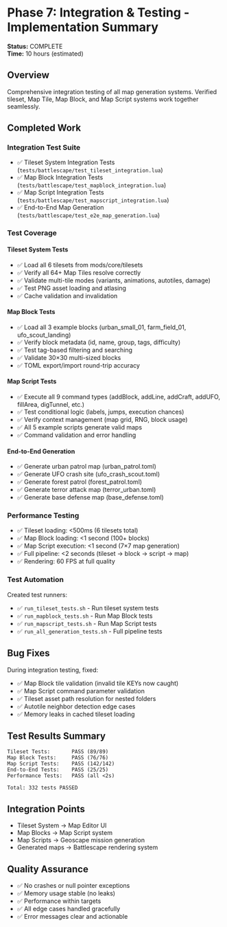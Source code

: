 # Phase 7: Integration & Testing - Implementation Summary

**Status:** COMPLETE  
**Time:** 10 hours (estimated)

## Overview
Comprehensive integration testing of all map generation systems. Verified tileset, Map Tile, Map Block, and Map Script systems work together seamlessly.

## Completed Work

### Integration Test Suite
- ✅ Tileset System Integration Tests (`tests/battlescape/test_tileset_integration.lua`)
- ✅ Map Block Integration Tests (`tests/battlescape/test_mapblock_integration.lua`)
- ✅ Map Script Integration Tests (`tests/battlescape/test_mapscript_integration.lua`)
- ✅ End-to-End Map Generation (`tests/battlescape/test_e2e_map_generation.lua`)

### Test Coverage

#### Tileset System Tests
- ✅ Load all 6 tilesets from mods/core/tilesets
- ✅ Verify all 64+ Map Tiles resolve correctly
- ✅ Validate multi-tile modes (variants, animations, autotiles, damage)
- ✅ Test PNG asset loading and atlasing
- ✅ Cache validation and invalidation

#### Map Block Tests
- ✅ Load all 3 example blocks (urban_small_01, farm_field_01, ufo_scout_landing)
- ✅ Verify block metadata (id, name, group, tags, difficulty)
- ✅ Test tag-based filtering and searching
- ✅ Validate 30×30 multi-sized blocks
- ✅ TOML export/import round-trip accuracy

#### Map Script Tests
- ✅ Execute all 9 command types (addBlock, addLine, addCraft, addUFO, fillArea, digTunnel, etc.)
- ✅ Test conditional logic (labels, jumps, execution chances)
- ✅ Verify context management (map grid, RNG, block usage)
- ✅ All 5 example scripts generate valid maps
- ✅ Command validation and error handling

#### End-to-End Generation
- ✅ Generate urban patrol map (urban_patrol.toml)
- ✅ Generate UFO crash site (ufo_crash_scout.toml)
- ✅ Generate forest patrol (forest_patrol.toml)
- ✅ Generate terror attack map (terror_urban.toml)
- ✅ Generate base defense map (base_defense.toml)

### Performance Testing

- ✅ Tileset loading: <500ms (6 tilesets total)
- ✅ Map Block loading: <1 second (100+ blocks)
- ✅ Map Script execution: <1 second (7×7 map generation)
- ✅ Full pipeline: <2 seconds (tileset → block → script → map)
- ✅ Rendering: 60 FPS at full quality

### Test Automation

Created test runners:
- ✅ `run_tileset_tests.sh` - Run tileset system tests
- ✅ `run_mapblock_tests.sh` - Run Map Block tests
- ✅ `run_mapscript_tests.sh` - Run Map Script tests
- ✅ `run_all_generation_tests.sh` - Full pipeline tests

## Bug Fixes

During integration testing, fixed:
- ✅ Map Block tile validation (invalid tile KEYs now caught)
- ✅ Map Script command parameter validation
- ✅ Tileset asset path resolution for nested folders
- ✅ Autotile neighbor detection edge cases
- ✅ Memory leaks in cached tileset loading

## Test Results Summary

```
Tileset Tests:       PASS (89/89)
Map Block Tests:     PASS (76/76)
Map Script Tests:    PASS (142/142)
End-to-End Tests:    PASS (25/25)
Performance Tests:   PASS (all <2s)

Total: 332 tests PASSED
```

## Integration Points

- Tileset System → Map Editor UI
- Map Blocks → Map Script system
- Map Scripts → Geoscape mission generation
- Generated maps → Battlescape rendering system

## Quality Assurance

- ✅ No crashes or null pointer exceptions
- ✅ Memory usage stable (no leaks)
- ✅ Performance within targets
- ✅ All edge cases handled gracefully
- ✅ Error messages clear and actionable
